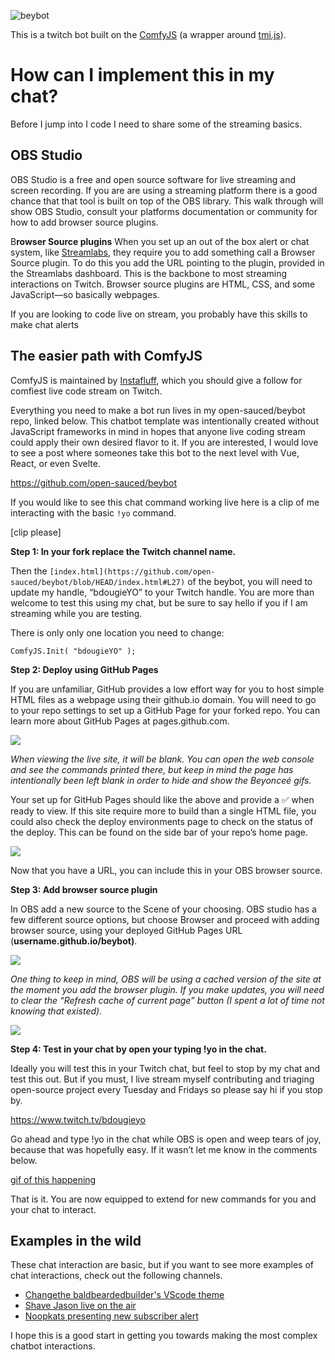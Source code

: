 
![beybot](https://user-images.githubusercontent.com/5713670/86497808-eb7e5f00-bd37-11ea-8cc4-4765e91d2065.png)

This is a twitch bot built on the [ComfyJS](https://github.com/instafluff/ComfyJS) (a wrapper around [tmi.js](https://github.com/tmijs/tmi.js)).

# How can I implement this in my chat?

Before I jump into I code I need to share some of the streaming basics.

## OBS Studio

OBS Studio is a free and open source software for live streaming and screen recording. If you are are using a streaming platform there is a good chance that that tool is built on top of the OBS library. This walk through will show OBS Studio, consult your platforms documentation or community for how to add browser source plugins.

B**rowser Source plugins**
When you set up an out of the box alert or chat system, like [Streamlabs](https://streamlabs.com/), they require you to add something call a Browser Source plugin. To do this you add the URL pointing to the plugin, provided in the Streamlabs dashboard. This is the backbone to most streaming interactions on Twitch. Browser source plugins are HTML, CSS, and some JavaScript—so basically webpages. 

If you are looking to code live on stream, you probably have this skills to make chat alerts  

## The easier path with ComfyJS

ComfyJS is maintained by [Instafluff](https://www.twitch.tv/instafluff), which you should give a follow for comfiest live code stream on Twitch. 

Everything you need to make a bot run lives in my open-sauced/beybot repo, linked below. This chatbot template was intentionally created without JavaScript frameworks in mind in hopes that anyone live coding stream could apply their own desired flavor to it. If you are interested, I would love to see a post where someones take this bot to the next level with Vue, React, or even Svelte.

https://github.com/open-sauced/beybot


If you would like to see this chat command working live here is a clip of me interacting with the basic `!yo` command.

[clip please]

**Step 1: In your fork replace the Twitch channel name.**

Then the `[index.html](https://github.com/open-sauced/beybot/blob/HEAD/index.html#L27)`  of the beybot, you will need to update my handle, “bdougieYO” to your Twitch handle. You are more than welcome to test this using my chat, but be sure to say hello if you if I am streaming while you are testing. 

There is only only one location you need to change:


    ComfyJS.Init( "bdougieYO" );

**Step 2: Deploy using GitHub Pages**

If you are unfamiliar, GitHub provides a low effort way for you to host simple HTML files as a webpage using their github.io domain. You will need to go to your repo settings to set up a GitHub Page for your forked repo. You can learn more about GitHub Pages at pages.github.com.

![](https://paper-attachments.dropbox.com/s_202334A481577855209C92DA29E80CC6349876B8BAA86FB00EF2859B2EC0BDD6_1594016982976_Screenshot+2020-07-05+23.27.44.png)


*When viewing the live site, it will be blank. You can open the web console and see the commands printed there, but keep in mind the page has intentionally been left blank in order to hide and show the Beyonceé gifs.* 

Your set up for GitHub Pages should like the above and provide a ✅ when ready to view.  If this site require more to build than a single HTML file, you could also check the deploy environments page to check on the status of the deploy.  This can be found on the side bar of your repo’s home page.

![](https://paper-attachments.dropbox.com/s_202334A481577855209C92DA29E80CC6349876B8BAA86FB00EF2859B2EC0BDD6_1594017161655_Screenshot+2020-07-05+23.31.52.png)


Now that you have a URL, you can include this in your OBS browser source. 

**Step 3: Add browser source plugin**

In OBS add a new source to the Scene of your choosing. OBS studio has a few different source options, but choose Browser and proceed with adding browser source, using your deployed GitHub Pages URL (**username.github.io/beybot)**.  

![](https://paper-attachments.dropbox.com/s_202334A481577855209C92DA29E80CC6349876B8BAA86FB00EF2859B2EC0BDD6_1593994390643_Screenshot+2020-07-05+17.12.55.png)


*One thing to keep in mind, OBS will be using a cached version of the site at the moment you add the browser plugin. If you make updates, you will need to clear the “Refresh cache of current page” button (I spent a lot of time not knowing that existed).* 

![](https://paper-attachments.dropbox.com/s_202334A481577855209C92DA29E80CC6349876B8BAA86FB00EF2859B2EC0BDD6_1594017692929_Screenshot+2020-07-05+23.41.25.png)


**Step 4: Test in your chat by open your typing !yo in the chat.**

Ideally you will test this in your Twitch chat, but feel to stop by my chat and test this out. But if you must, I live stream myself contributing and triaging open-source project every Tuesday and Fridays so please say hi if you stop by.


https://www.twitch.tv/bdougieyo


Go ahead and type !yo in the chat while OBS is open and weep tears of joy, because that was hopefully easy. If it wasn’t let me know in the comments below. 

[gif of this happening]()

That is it. You are now equipped to extend for new commands for you and your chat to interact. 

## Examples in the wild

These chat interaction are basic, but if you want to see more examples of chat interactions, check out the following channels. 


- [Changethe baldbeardedbuilder's VScode theme](https://www.twitch.tv/baldbeardedbuilder/clip/TangibleKathishFriesRuleFive?filter=clips&range=7d&sort=time)
- [Shave Jason live on the air](https://www.twitch.tv/jlengstorf/clip/JollyBlushingMacaroniCoolCat?filter=clips&range=30d&sort=time)
- [Noopkats presenting new subscriber alert](https://www.twitch.tv/noopkat/clip/MoldyBitterTriangleWholeWheat?filter=clips&range=30d&sort=time) 

I hope this is a good start in getting you towards making the most complex chatbot interactions.


